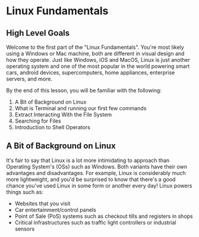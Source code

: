 # Linux Fundamentals

## High Level Goals

Welcome to the first part of the "Linux Fundamentals". You're most likely using a Windows or Mac machine, both are different in visual design and how they operate. Just like Windows, iOS and MacOS, Linux is just another operating system and one of the most popular in the world powering smart cars, android devices, supercomputers, home appliances, enterprise servers, and more.

By the end of this lesson, you will be familiar with the following:
1. A Bit of Background on Linux 
2. What is Terminal and running  our first few commands
3. Extract Interacting With the File System
4. Searching for Files
5. Introduction to Shell Operators

## A Bit of Background on Linux

It's fair to say that Linux is a lot more intimidating to approach than Operating System's (OSs) such as Windows. Both variants have their own advantages and disadvantages. For example, Linux is considerably much more lightweight, and you'd be surprised to know that there's a good chance you've used Linux in some form or another every day! Linux powers things such as:

-   Websites that you visit
-   Car entertainment/control panels
-   Point of Sale (PoS) systems such as checkout tills and registers in shops
-   Critical infrastructures such as traffic light controllers or industrial sensors
